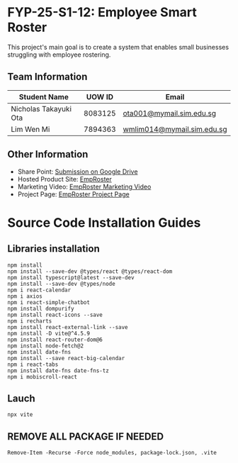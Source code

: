 # FYP-25-S1-12: Employee Smart Roster
This project's main goal is to create a system that enables small businesses struggling 
with employee rostering.

## Team Information
| Student Name | UOW ID | Email                                           |
| ---------------- | --------- | ----------------------------------- |
| Nicholas Takayuki Ota  | 8083125  | ota001@mymail.sim.edu.sg  |
| Lim Wen Mi     | 7894363 | wmlim014@mymail.sim.edu.sg  |


## Other Information
- Share Point: [Submission on Google Drive](https://drive.google.com/drive/folders/1OLnCBXUE_ySawQDxDplCjfykx3USUCOL?usp=sharing "Submission on Google Drive")
- Hosted Product Site: [EmpRoster](http://emproster.com/ "EmpRoster")
- Marketing Video: [EmpRoster Marketing Video](http://youtu.be/vAIclB5AIGA?si=VcE1-wVUV1iMfE6Q "EmpRoster Marketing Video")
- Project Page: [EmpRoster Project Page](http://infocommemailtaka.wixsite.com/employeeroster "EmpRoster Project Page")

# Source Code Installation Guides
## Libraries installation
```
npm install
npm install --save-dev @types/react @types/react-dom
npm install typescript@latest --save-dev
npm install --save-dev @types/node
npm i react-calendar
npm i axios
npm i react-simple-chatbot
npm install dompurify
npm install react-icons --save
npm i recharts
npm install react-external-link --save
npm install -D vite@^4.5.9
npm install react-router-dom@6
npm install node-fetch@2
npm install date-fns
npm install --save react-big-calendar
npm i react-tabs
npm install date-fns date-fns-tz
npm i mobiscroll-react
```

## Lauch
```
npx vite
```

## REMOVE ALL PACKAGE IF NEEDED
```
Remove-Item -Recurse -Force node_modules, package-lock.json, .vite
```
